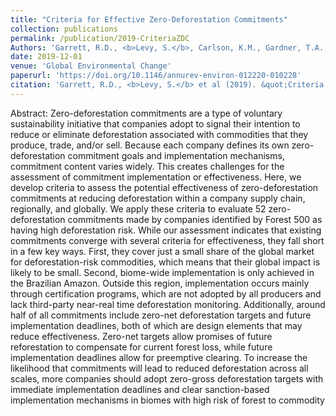```yaml
---
title: "Criteria for Effective Zero-Deforestation Commitments"
collection: publications
permalink: /publication/2019-CriteriaZDC
Authors: 'Garrett, R.D., <b>Levy, S.</b>, Carlson, K.M., Gardner, T.A., Godar, J., Clapp, J., Dauvergne, P., Heilmayr, R., le Polain de Waroux, Y., Ayre, B., Barr, R., Døvre, B., Gibbs, H.K., Hall, S., Lake, S., Milder, J.C., Rausch, L.L., Rivero, R., Rueda, X., Sarsfield, R., Soares-Filho, B., Villoria, N.'
date: 2019-12-01
venue: 'Global Environmental Change'
paperurl: 'https://doi.org/10.1146/annurev-environ-012220-010228'
citation: 'Garrett, R.D., <b>Levy, S.</b> et al (2019). &quot;Criteria for Effective Zero-Deforestation Commitments.&quot; <i>Global Environmental Change</i>. 54.'
---
```

Abstract: Zero-deforestation commitments are a type of voluntary sustainability initiative that companies adopt to signal their intention to reduce or eliminate deforestation associated with commodities that they produce, trade, and/or sell. Because each company defines its own zero-deforestation commitment goals and implementation mechanisms, commitment content varies widely. This creates challenges for the assessment of commitment implementation or effectiveness. Here, we develop criteria to assess the potential effectiveness of zero-deforestation commitments at reducing deforestation within a company supply chain, regionally, and globally. We apply these criteria to evaluate 52 zero-deforestation commitments made by companies identified by Forest 500 as having high deforestation risk. While our assessment indicates that existing commitments converge with several criteria for effectiveness, they fall short in a few key ways. First, they cover just a small share of the global market for deforestation-risk commodities, which means that their global impact is likely to be small. Second, biome-wide implementation is only achieved in the Brazilian Amazon. Outside this region, implementation occurs mainly through certification programs, which are not adopted by all producers and lack third-party near-real time deforestation monitoring. Additionally, around half of all commitments include zero-net deforestation targets and future implementation deadlines, both of which are design elements that may reduce effectiveness. Zero-net targets allow promises of future reforestation to compensate for current forest loss, while future implementation deadlines allow for preemptive clearing. To increase the likelihood that commitments will lead to reduced deforestation across all scales, more companies should adopt zero-gross deforestation targets with immediate implementation deadlines and clear sanction-based implementation mechanisms in biomes with high risk of forest to commodity
